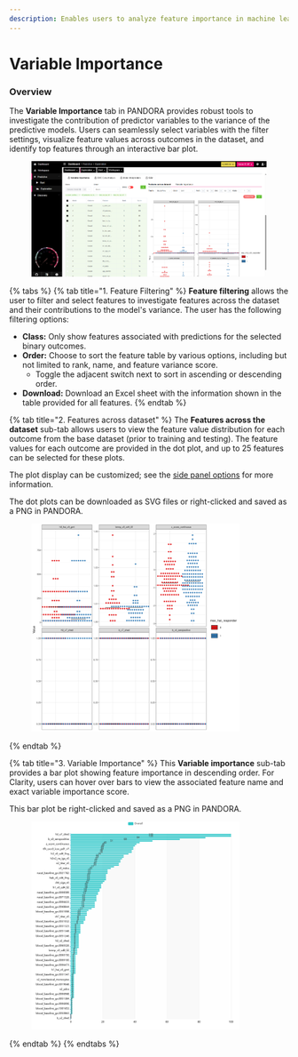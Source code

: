 ```yaml
---
description: Enables users to analyze feature importance in machine learning models.
---
```


# Variable Importance

### Overview

The **Variable Importance** tab in PANDORA provides robust tools to investigate the contribution of predictor variables to the variance of the predictive models. Users can seamlessly select variables with the filter settings, visualize feature values across outcomes in the dataset, and identify top features through an interactive bar plot.

<figure><img src="../../../.gitbook/assets/Variable Importance.png" alt=""><figcaption></figcaption></figure>

{% tabs %}
{% tab title="1. Feature Filtering" %}
**Feature filtering** allows the user to filter and select features to investigate features across the dataset and their contributions to the model's variance. The user has the following filtering options:

* **Class:** Only show features associated with predictions for the selected binary outcomes.
* **Order:** Choose to sort the feature table by various options, including but not limited to rank, name, and feature variance score.
  * Toggle the adjacent switch next to sort in ascending or descending order.
* **Download:** Download an Excel sheet with the information shown in the table provided for all features.
{% endtab %}

{% tab title="2. Features across dataset" %}
The **Features across the dataset** sub-tab allows users to view the feature value distribution for each outcome from the base dataset (prior to training and testing). The feature values for each outcome are provided in the dot plot, and up to 25 features can be selected for these plots.

The plot display can be customized; see the [side panel options](../../discovery/side-panel-options.md) for more information.

The dot plots can be downloaded as SVG files or right-clicked and saved as a PNG in PANDORA.

<figure><img src="../../../.gitbook/assets/Varaible importance_Features across dataset plots.png" alt="" width="375"><figcaption></figcaption></figure>
{% endtab %}

{% tab title="3. Variable Importance" %}
This **Variable importance** sub-tab provides a bar plot showing feature importance in descending order. For Clarity, users can hover over bars to view the associated feature name and exact variable importance score.

This bar plot be right-clicked and saved as a PNG in PANDORA.

<figure><img src="../../../.gitbook/assets/Varaible importance_Bar plot.png" alt="" width="375"><figcaption></figcaption></figure>
{% endtab %}
{% endtabs %}
